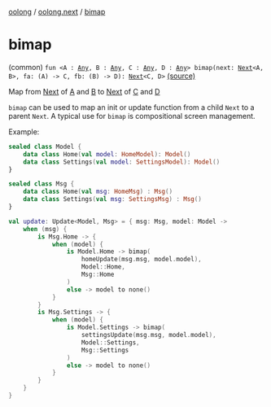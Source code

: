 [oolong](../index.md) / [oolong.next](index.md) / [bimap](./bimap.md)

# bimap

(common) `fun <A : `[`Any`](https://kotlinlang.org/api/latest/jvm/stdlib/kotlin/-any/index.html)`, B : `[`Any`](https://kotlinlang.org/api/latest/jvm/stdlib/kotlin/-any/index.html)`, C : `[`Any`](https://kotlinlang.org/api/latest/jvm/stdlib/kotlin/-any/index.html)`, D : `[`Any`](https://kotlinlang.org/api/latest/jvm/stdlib/kotlin/-any/index.html)`> bimap(next: `[`Next`](../oolong/-next.md)`<A, B>, fa: (A) -> C, fb: (B) -> D): `[`Next`](../oolong/-next.md)`<C, D>` [(source)](https://github.com/oolong-kt/oolong/tree/master/oolong/src/commonMain/kotlin/oolong/next/util.kt#L50)

Map from [Next](../oolong/-next.md) of [A](bimap.md#A) and [B](bimap.md#B) to [Next](../oolong/-next.md) of [C](bimap.md#C) and [D](bimap.md#D)

`bimap` can be used to map an init or update function from a child `Next` to a parent `Next`. A typical use for
`bimap` is compositional screen management.

Example:

``` kotlin
sealed class Model {
    data class Home(val model: HomeModel): Model()
    data class Settings(val model: SettingsModel): Model()
}

sealed class Msg {
    data class Home(val msg: HomeMsg) : Msg()
    data class Settings(val msg: SettingsMsg) : Msg()
}

val update: Update<Model, Msg> = { msg: Msg, model: Model ->
    when (msg) {
        is Msg.Home -> {
            when (model) {
                is Model.Home -> bimap(
                    homeUpdate(msg.msg, model.model),
                    Model::Home,
                    Msg::Home
                )
                else -> model to none()
            }
        }
        is Msg.Settings -> {
            when (model) {
                is Model.Settings -> bimap(
                    settingsUpdate(msg.msg, model.model),
                    Model::Settings,
                    Msg::Settings
                )
                else -> model to none()
            }
        }
    }
}
```

